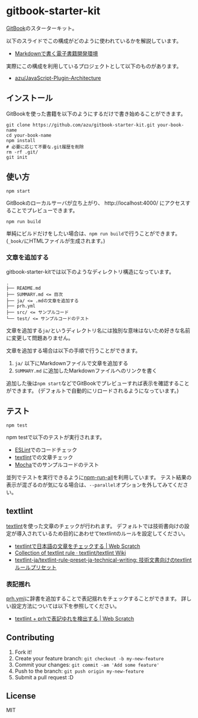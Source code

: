 # gitbook-starter-kit

[GitBook](https://www.gitbook.com/)のスターターキット。

以下のスライドでこの構成がどのように使われているかを解説しています。

- [Markdownで書く電子書籍開発環境](http://azu.github.io/slide/niku_sushi/ebook_development.html "Markdownで書く電子書籍開発環境")

実際にこの構成を利用しているプロジェクトとして以下のものがあります。

- [azu/JavaScript-Plugin-Architecture](https://github.com/azu/JavaScript-Plugin-Architecture "azu/JavaScript-Plugin-Architecture")

## インストール

GitBookを使った書籍を以下のようにするだけで書き始めることができます。

```
git clone https://github.com/azu/gitbook-starter-kit.git your-book-name
cd your-book-name
npm install
# 必要に応じて不要な.git履歴を削除
rm -rf .git/
git init
```

## 使い方

    npm start
    
GitBookのローカルサーバが立ち上がり、 http://localhost:4000/ にアクセスすることでプレビューできます。

    npm run build

単純にビルドだけをしたい場合は、`npm run build`で行うことができます。
(`_book/`にHTMLファイルが生成されます。)

### 文章を追加する

gitbook-starter-kitでは以下のようなディレクトリ構造になっています。

```
.
├── README.md
├── SUMMARY.md <= 目次
├── ja/ <= .mdの文章を追加する
├── prh.yml
├── src/ <= サンプルコード
└── test/ <= サンプルコードのテスト
```

文章を追加する`ja/`というディレクトリ名には独別な意味はないため好きな名前に変更して問題ありません。

文章を追加する場合は以下の手順で行うことができます。

1. `ja/` 以下にMarkdownファイルで文章を追加する
2. `SUMMARY.md` に追加したMarkdownファイルへのリンクを書く

追加した後は`npm start`などでGitBookでプレビューすれば表示を確認することができます。
(デフォルトで自動的にリロードされるようになっています。)


## テスト


    npm test


npm testで以下のテストが実行されます。

- [ESLint](http://eslint.org/ "ESLint")でのコードチェック
- [textlint](https://github.com/azu/textlint "textlint")での文章チェック
- [Mocha](http://mochajs.org/ "Mocha")でのサンプルコードのテスト

並列でテストを実行できるように[npm-run-all](https://github.com/mysticatea/npm-run-all "npm-run-all")を利用しています。
テスト結果の表示が混ざるのが気になる場合は、`--parallel`オプションを外してみてください。

## textlint

[textlint](https://github.com/textlint/textlint "textlint")を使った文章のチェックが行われます。
デフォルトでは技術書向けの設定が導入されているため目的にあわせてtextlintのルールを設定してください。

- [textlintで日本語の文章をチェックする | Web Scratch](http://efcl.info/2015/09/10/introduce-textlint/ "textlintで日本語の文章をチェックする | Web Scratch")
- [Collection of textlint rule · textlint/textlint Wiki](https://github.com/textlint/textlint/wiki/Collection-of-textlint-rule "Collection of textlint rule · textlint/textlint Wiki")
- [textlint-ja/textlint-rule-preset-ja-technical-writing: 技術文書向けのtextlintルールプリセット](https://github.com/textlint-ja/textlint-rule-preset-ja-technical-writing "textlint-ja/textlint-rule-preset-ja-technical-writing: 技術文書向けのtextlintルールプリセット")

### 表記揺れ

[prh.yml](./prh.yml)に辞書を追加することで表記揺れをチェックすることができます。
詳しい設定方法については以下を参照してください。

- [textlint + prhで表記ゆれを検出する | Web Scratch](http://efcl.info/2015/09/14/textlint-rule-prh/ "textlint + prhで表記ゆれを検出する | Web Scratch")


## Contributing

1. Fork it!
2. Create your feature branch: `git checkout -b my-new-feature`
3. Commit your changes: `git commit -am 'Add some feature'`
4. Push to the branch: `git push origin my-new-feature`
5. Submit a pull request :D

## License

MIT
